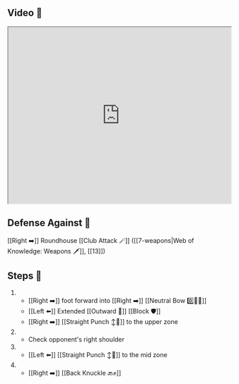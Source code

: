 ## Video 🎥

<iframe src="https://www.youtube.com/embed/1qt9F2ogbMA?start=312" width="100%" height="400"></iframe>

## Defense Against 🤺

[[Right ➡️]] Roundhouse [[Club Attack 🪄]] ([[7-weapons|Web of Knowledge: Weapons 🗡️]], [[13]])

## Steps 👣

1. - [[Right ➡️]] foot forward into [[Right ➡️]] [[Neutral Bow 0️⃣🧍‍♂️]] 
    - [[Left ⬅️]] Extended [[Outward 🔼]] [[Block 🛡️]] 
    - [[Right ➡️]] [[Straight Punch ↕️👊]] to the upper zone
2. - Check opponent's right shoulder
3. - [[Left ⬅️]] [[Straight Punch ↕️👊]] to the mid zone
4. - [[Right ➡️]] [[Back Knuckle 🔙✊]]
